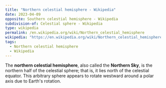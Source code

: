 ```yaml
---
title: "Northern celestial hemisphere - Wikipedia"
date: 2023-04-09
opposite: Southern celestial hemisphere - Wikipedia
subdivision-of: Celestial sphere - Wikipedia
type: wikipedia
permalink: /en.wikipedia.org/wiki/Northern_celestial_hemisphere
wikipedia: "https://en.wikipedia.org/wiki/Northern_celestial_hemisphere"
tags:
  - Northern celestial hemisphere
  - Wikipedia
---
```

The **northern celestial hemisphere**, also called the **Northern Sky**, is the northern half of the celestial sphere; that is, it lies north of the celestial equator. This arbitrary sphere appears to rotate westward around a polar axis due to Earth's rotation.
